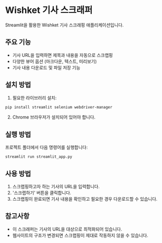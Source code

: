 # Wishket 기사 스크래퍼

Streamlit을 활용한 Wishket 기사 스크래핑 애플리케이션입니다.

## 주요 기능

- 기사 URL을 입력하면 제목과 내용을 자동으로 스크랩핑
- 다양한 뷰어 옵션 (마크다운, 텍스트, 미리보기)
- 기사 내용 다운로드 및 파일 저장 기능

## 설치 방법

1. 필요한 라이브러리 설치:
```bash
pip install streamlit selenium webdriver-manager
```

2. Chrome 브라우저가 설치되어 있어야 합니다.

## 실행 방법

프로젝트 폴더에서 다음 명령어를 실행합니다:
```bash
streamlit run streamlit_app.py
```

## 사용 방법

1. 스크랩핑하고자 하는 기사의 URL을 입력합니다.
2. '스크랩하기' 버튼을 클릭합니다.
3. 스크랩핑이 완료되면 기사 내용을 확인하고 필요한 경우 다운로드할 수 있습니다.

## 참고사항

- 이 스크래퍼는 기사의 URL을 대상으로 최적화되어 있습니다.
- 웹사이트의 구조가 변경되면 스크랩핑이 제대로 작동하지 않을 수 있습니다.
